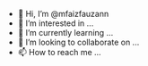 - 👋 Hi, I’m @mfaizfauzann
- 👀 I’m interested in ...
- 🌱 I’m currently learning ...
- 💞️ I’m looking to collaborate on ...
- 📫 How to reach me ...

<!---
mfaizfauzann/mfaizfauzann is a ✨ special ✨ repository because its `README.md` (this file) appears on your GitHub profile.
You can click the Preview link to take a look at your changes.
--->
